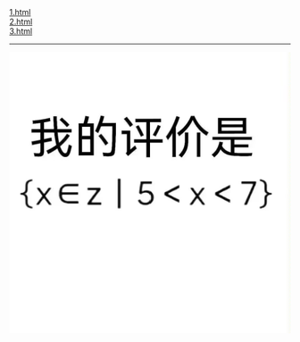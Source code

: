 <html>
<body>
<a href="1.html"> 1.html </a>
<br />
<a href="2.html"> 2.html </a>
<br />
<a href="3.html"> 3.html </a>
<hr />
<img src="1.jpg"
     alt="1.jpg"
     title="1.jpg"/>
</body>
</html>
